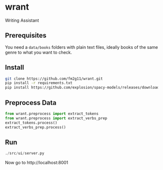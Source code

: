 # wrant
Writing Assistant

## Prerequisites
You need a `data/books` folders with plain text files, ideally books of the same genre to what you want to check.

## Install

```bash
git clone https://github.com/fm2g11/wrant.git
pip install -r requirements.txt
pip install https://github.com/explosion/spacy-models/releases/download/en_core_web_sm-2.0.0/en_core_web_sm-2.0.0.tar.gz
```

## Preprocess Data

```python
from wrant.preprocess import extract_tokens
from wrant.preprocess import extract_verbs_prep
extract_tokens.process()
extract_verbs_prep.process()
```

## Run
```python
./src/ui/server.py
```

Now go to http://localhost:8001
